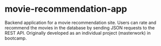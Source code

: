 # movie-recommendation-app

Backend application for a movie recommendation site. Users can rate and recommend the movies in the database by sending JSON requests to the REST API. Originally developed as an individual project (masterwork) in bootcamp.
